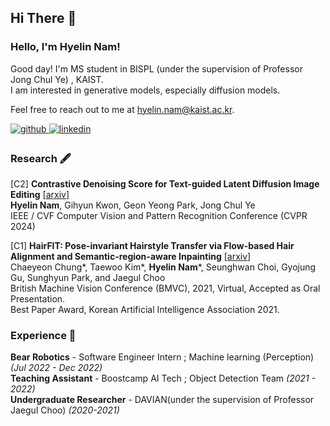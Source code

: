 ## Hi There 👋  

### Hello, I'm Hyelin Nam!

Good day! I'm MS student in BISPL (under the supervision of Professor Jong Chul Ye) , KAIST. \
I am interested in generative models, especially diffusion models.

Feel free to reach out to me at <hyelin.nam@kaist.ac.kr>.

<a href="https://github.com/HyelinNAM" target="_blank">
<img src=https://img.shields.io/badge/github-%2324292e.svg?&style=for-the-badge&logo=github&logoColor=white alt=github style="margin-bottom: 5px;" />
</a>
<a href="https://www.linkedin.com/in/hyelin-nam-01ab631a3" target="_blank">
<img src=https://img.shields.io/badge/linkedin-%231E77B5.svg?&style=for-the-badge&logo=linkedin&logoColor=white alt=linkedin style="margin-bottom: 5px;" />
</a>

<br/>

### Research 🖋️
[C2] **Contrastive Denoising Score for Text-guided Latent Diffusion Image Editing** [[arxiv](https://arxiv.org/abs/2311.18608)]\
**Hyelin Nam**, Gihyun Kwon, Geon Yeong Park, Jong Chul Ye\
IEEE / CVF Computer Vision and Pattern Recognition Conference (CVPR 2024) 

[C1] **HairFIT: Pose-invariant Hairstyle Transfer via Flow-based Hair Alignment and Semantic-region-aware Inpainting** [[arxiv](https://arxiv.org/abs/2206.08585)]\
Chaeyeon Chung*, Taewoo Kim*, **Hyelin Nam***, Seunghwan Choi, Gyojung Gu, Sunghyun Park, and Jaegul Choo\
British Machine Vision Conference (BMVC), 2021, Virtual, Accepted as Oral Presentation.\
Best Paper Award, Korean Artificial Intelligence Association 2021.
<br/>

### Experience 💪
**Bear Robotics** - Software Engineer Intern ; Machine learning (Perception) *(Jul 2022 - Dec 2022)* \
**Teaching Assistant** - Boostcamp AI Tech ; Object Detection Team *(2021 - 2022)* \
**Undergraduate Researcher** - DAVIAN(under the supervision of Professor Jaegul Choo) *(2020-2021)*  
<br/>  

